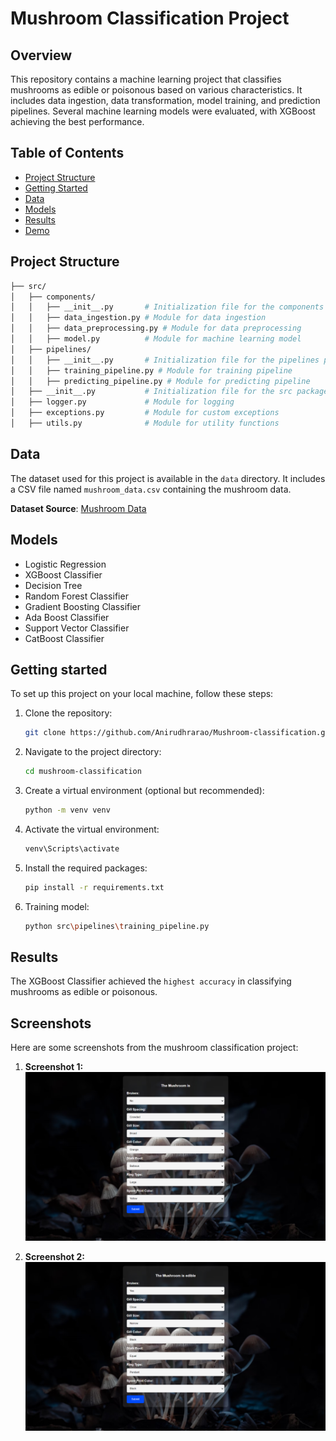 # Mushroom Classification Project

## Overview

This repository contains a machine learning project that classifies mushrooms as edible or poisonous based on various characteristics. It includes data ingestion, data transformation, model training, and prediction pipelines. Several machine learning models were evaluated, with XGBoost achieving the best performance.

## Table of Contents

- [Project Structure](#project-structure)
- [Getting Started](#getting-started)
- [Data](#data)
- [Models](#models)
- [Results](#results)
- [Demo](#screenshot)

## Project Structure
```bash
├── src/
│   ├── components/
│   │   ├── __init__.py       # Initialization file for the components package
│   │   ├── data_ingestion.py # Module for data ingestion
│   │   ├── data_preprocessing.py # Module for data preprocessing
│   │   ├── model.py          # Module for machine learning model
│   ├── pipelines/
│   │   ├── __init__.py       # Initialization file for the pipelines package
│   │   ├── training_pipeline.py # Module for training pipeline
│   │   ├── predicting_pipeline.py # Module for predicting pipeline
│   ├── __init__.py           # Initialization file for the src package
│   ├── logger.py             # Module for logging
│   ├── exceptions.py         # Module for custom exceptions
│   ├── utils.py              # Module for utility functions
```
## Data

The dataset used for this project is available in the `data` directory. It includes a CSV file named `mushroom_data.csv` containing the mushroom data.

**Dataset Source**: [Mushroom Data](https://github.com/Anirudhrarao/Mushroom-classification/blob/main/dataset/mushroom_data.csv)


## Models
- Logistic Regression
- XGBoost Classifier
- Decision Tree
- Random Forest Classifier
- Gradient Boosting Classifier
- Ada Boost Classifier
- Support Vector Classifier
- CatBoost Classifier

## Getting started
To set up this project on your local machine, follow these steps:
1. Clone the repository:
    ```bash
    git clone https://github.com/Anirudhrarao/Mushroom-classification.git
    ```
2. Navigate to the project directory:
    ```bash
    cd mushroom-classification
    ```
3. Create a virtual environment (optional but recommended):
    ```bash
    python -m venv venv
    ```

4. Activate the virtual environment:
    ```bash
    venv\Scripts\activate
    ```

5. Install the required packages:
    ```bash
    pip install -r requirements.txt
    ```

6. Training model:
    ```bash
    python src\pipelines\training_pipeline.py
    ```
## Results
The XGBoost Classifier achieved the ``highest accuracy`` in classifying mushrooms as edible or poisonous.

## Screenshots

Here are some screenshots from the mushroom classification project:

1. **Screenshot 1:**
   ![Screenshot 1](https://raw.githubusercontent.com/Anirudhrarao/Mushroom-classification/main/screenshot/Screenshot%202023-08-30%20090028.png)

2. **Screenshot 2:** 
   ![Screenshot 2](https://raw.githubusercontent.com/Anirudhrarao/Mushroom-classification/main/screenshot/Screenshot%202023-08-30%20090102.png)





